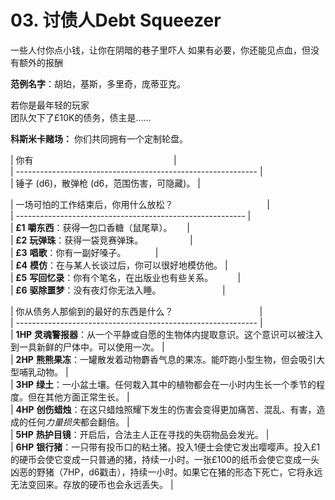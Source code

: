 # 03. 讨债人Debt Squeezer  
  
一些人付你点小钱，让你在阴暗的巷子里吓人
如果有必要，你还能见点血，但没有额外的报酬
  
**范例名字**：胡珀，基斯，多里奇，庞蒂亚克。  
  
若你是最年轻的玩家  
团队欠下了£10K的债务，债主是……  
  
**科斯米卡赌场：** 你们共同拥有一个定制轮盘。  
  
  
| 你有                                                         |  
| ------------------------------------------------------------ |  
| 锤子 (d6)，散弹枪 (d6，范围伤害，可隐藏)。 |  
  
| 一场可怕的工作结束后，你用什么放松？                                      |  
| --------------------------------------------------------- |  
| **£1** **嚼东西**：获得一包口香糖（鼠尾草）。      |  
| **£2** **玩弹珠**：获得一袋竞赛弹珠。                   |  
| **£3** **唱歌**：你有一副好嗓子。            |  
| **£4** **模仿**：在与某人长谈过后，你可以很好地模仿他。 |  
| **£5** **写回忆录**：你有个笔名，在出版业也有些关系。          |  
| **£6** **驱除噩梦**：没有夜灯你无法入睡。                         |  
  
| 你从债务人那偷到的最好的东西是什么？                                   |  
| ------------------------------------------------------------ |  
| **1HP** **灵魂警报器**：从一个平静或自愿的生物体内提取意识。这个意识可以被注入到一具新鲜的尸体中。可以使用一次。 |  
| **2HP** **熊熊果冻**：一罐散发着动物麝香气息的果冻。能吓跑小型生物，但会吸引大型哺乳动物。 |  
| **3HP** **绿土**：一小盆土壤。任何栽入其中的植物都会在一小时内生长一个季节的程度。但在其他方面正常生长。 |  
| **4HP** **创伤蜡烛**：在这只蜡烛照耀下发生的伤害会变得更加痛苦、混乱、有害，造成的任何*力量损失*都会翻倍。 |  
| **5HP** **热护目镜**：开启后，合法主人正在寻找的失窃物品会发光。 |  
| **6HP** **银行猪**：一只带有投币口的粘土猪。投入1便士会使它发出嘤嘤声。投入£1的硬币会使它变成一只普通的猪，持续一小时。一张£100的纸币会使它变成一头凶恶的野猪（7HP，d6戳击），持续一小时。如果它在猪的形态下死亡，它将永远无法变回来。存放的硬币也会永远丢失。 |